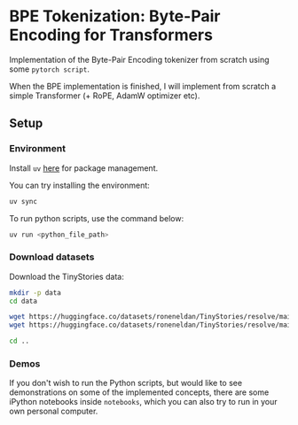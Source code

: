 # BPE Tokenization: Byte-Pair Encoding for Transformers

Implementation of the Byte-Pair Encoding tokenizer from scratch using some `pytorch script`. 

When the BPE implementation is finished, I will implement from scratch a simple Transformer (+ RoPE, AdamW optimizer etc).


## Setup

### Environment
Install `uv` [here](https://github.com/astral-sh/uv) for package management.

You can try installing the environment:
```sh
uv sync
```

To run python scripts, use the command below:
```sh
uv run <python_file_path>
```

### Download datasets
Download the TinyStories data:

``` sh
mkdir -p data
cd data

wget https://huggingface.co/datasets/roneneldan/TinyStories/resolve/main/TinyStoriesV2-GPT4-train.txt
wget https://huggingface.co/datasets/roneneldan/TinyStories/resolve/main/TinyStoriesV2-GPT4-valid.txt

cd ..
```

### Demos

If you don't wish to run the Python scripts, but would like to see demonstrations on some of the implemented concepts, there are some iPython notebooks inside `notebooks`, which you can also try to run in your own personal computer.